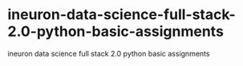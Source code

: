 # ineuron-data-science-full-stack-2.0-python-basic-assignments
ineuron data science full stack 2.0 python basic assignments
